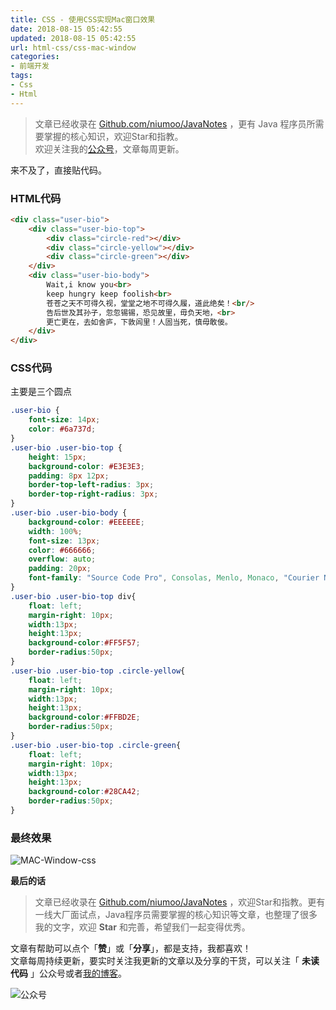 ```yaml
---
title: CSS - 使用CSS实现Mac窗口效果
date: 2018-08-15 05:42:55
updated: 2018-08-15 05:42:55
url: html-css/css-mac-window
categories:
- 前端开发
tags:
- Css
- Html
---
```


> 文章已经收录在 [Github.com/niumoo/JavaNotes](https://github.com/niumoo/JavaNotes) ，更有 Java 程序员所需要掌握的核心知识，欢迎Star和指教。  
> 欢迎关注我的[公众号](https://github.com/niumoo/JavaNotes#%E5%85%AC%E4%BC%97%E5%8F%B7)，文章每周更新。


来不及了，直接贴代码。
### HTML代码

```html
<div class="user-bio">
	<div class="user-bio-top">
		<div class="circle-red"></div>
		<div class="circle-yellow"></div>
		<div class="circle-green"></div>
	</div>
	<div class="user-bio-body">
		Wait,i know you<br>
		keep hungry keep foolish<br>
		苍苍之天不可得久视，堂堂之地不可得久履，道此绝矣！<br/>
		告后世及其孙子，忽忽锡锡，恐见故里，毋负天地，<br>
		更亡更在，去如舍庐，下敦闾里！人固当死，慎毋敢佞。
	</div>
</div>
```
<!-- more -->
### CSS代码
主要是三个圆点
```css
.user-bio {
    font-size: 14px;
    color: #6a737d;
}
.user-bio .user-bio-top {
    height: 15px;
    background-color: #E3E3E3;
    padding: 8px 12px;
    border-top-left-radius: 3px;
    border-top-right-radius: 3px;
}
.user-bio .user-bio-body {
    background-color: #EEEEEE;
    width: 100%;
    font-size: 13px;
    color: #666666;
    overflow: auto;
    padding: 20px;
    font-family: "Source Code Pro", Consolas, Menlo, Monaco, "Courier New", monospace;
}
.user-bio .user-bio-top div{
    float: left;
    margin-right: 10px;
    width:13px;
    height:13px;
    background-color:#FF5F57;
    border-radius:50px;
}
.user-bio .user-bio-top .circle-yellow{
    float: left;
    margin-right: 10px;
    width:13px;
    height:13px;
    background-color:#FFBD2E;
    border-radius:50px;
}
.user-bio .user-bio-top .circle-green{
    float: left;
    margin-right: 10px;
    width:13px;
    height:13px;
    background-color:#28CA42;
    border-radius:50px;
}
```
### 最终效果
![MAC-Window-css](https://cdn.jsdelivr.net/gh/niumoo/cdn-assets/2019/1f2dd02d503fcd77d79e41a208349c59.jpg)

**最后的话**

>文章已经收录在 [Github.com/niumoo/JavaNotes](https://github.com/niumoo/JavaNotes) ，欢迎Star和指教。更有一线大厂面试点，Java程序员需要掌握的核心知识等文章，也整理了很多我的文字，欢迎 **Star** 和完善，希望我们一起变得优秀。

文章有帮助可以点个「**赞**」或「**分享**」，都是支持，我都喜欢！  
文章每周持续更新，要实时关注我更新的文章以及分享的干货，可以关注「 **未读代码** 」公众号或者[我的博客](https://www.wdbyte.com/)。

![公众号](https://cdn.jsdelivr.net/gh/niumoo/cdn-assets@439f6a5f6bd130e2aec56f3527656d6edb487b91/webinfo/weixin-public.jpg)